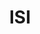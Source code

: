 ---
title: ISI
member_url: https://www.isicrunch.com/
country: France
series: ["country"] 
tags: ["members"]
categories: ["Technology providers"]
summary: "a company developing backend tools for creating accessible fixed-layout EPUBs (mainly textbooks) from PDF files."
press:
active: true
layout: post
showReadTime: false
showDate: false
permalink: ""
date: 
--- 